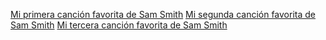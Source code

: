 [Mi primera canción favorita de Sam Smith](https://youtu.be/Uq9gPaIzbe8)
[Mi segunda canción favorita de Sam Smith](https://youtu.be/HaMq2nn5ac0)
[Mi tercera canción favorita de Sam Smith](https://youtu.be/kkLk2XWMBf8)